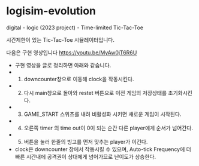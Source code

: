 # logisim-evolution
digital - logic (2023 project) - Time-limited Tic-Tac-Toe

시간제한이 있는 Tic-Tac-Toe 시뮬레이터입니다.

다음은 구현 영상입니다
https://youtu.be/MyAw0jT6R6U


- 구현 영상을 글로 정리하면 아래와 같습니다.
- 1. downcounter창으로 이동해 clock을 작동시킨다.
- 2. 다시 main창으로 돌아와 restet 버튼으로 이전 게임의 저장상태를 초기화시킨다.
- 3. GAME_START 스위츠를 내려 비활성화 시키면 새로운 게임이 시작된다.
- 4. 오른쪽 timer 의 time out이 0이 되는 순간 다른 player에게 순서가 넘어간다.
- 5. 버튼을 눌러 한줄의 빙고를 먼저 맞추는 player가 이긴다.
- clock은 downcounter 창에서 작동시킬 수 있으며, Auto-tick Frequency에 더 빠른 시간내에 공격권이 상대에게 넘어가므로 난이도가 상승한다.
